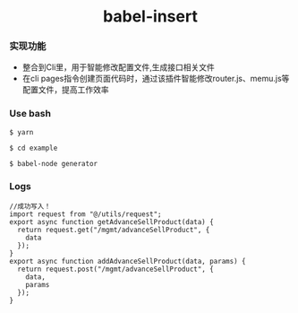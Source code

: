 <h1 align="center">babel-insert</h1>

### 实现功能
- 整合到Cli里，用于智能修改配置文件,生成接口相关文件
- 在cli pages指令创建页面代码时，通过该插件智能修改router.js、memu.js等配置文件，提高工作效率

### Use bash
```
$ yarn

$ cd example

$ babel-node generator

```

### Logs
```
//成功写入！
import request from "@/utils/request";
export async function getAdvanceSellProduct(data) {
  return request.get("/mgmt/advanceSellProduct", {
    data
  });
}
export async function addAdvanceSellProduct(data, params) {
  return request.post("/mgmt/advanceSellProduct", {
    data,
    params
  });
}

```
